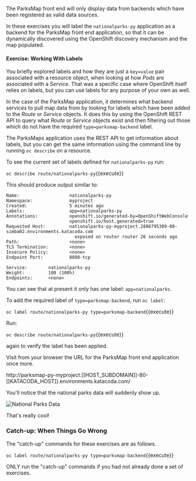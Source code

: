 The ParksMap front end will only display data from backends which have been registered as valid data sources.

In these exercises you will label the `nationalparks-py` application as a backend for the ParksMap front end application, so that it can be dynamically discovered using the OpenShift discovery mechanism and the map populated.

#### Exercise: Working With Labels

You briefly explored labels and how they are just a ``key=value`` pair associated with a resource object, when looking at how _Pods_ are associated with a _Service_. That was a specific case where OpenShift itself relies on labels, but you can use labels for any purpose of your own as well.

In the case of the ParksMap application, it determines what backend services to pull map data from by looking for labels which have been added to the _Route_ or _Service_ objects. It does this by using the OpenShift REST API to query what _Route_ or _Service_ objects exist and then filtering out those which do not have the required `type=parksmap-backend` label.

The ParksMaps application uses the REST API to get information about labels, but you can get the same information using the command line by running ``oc describe`` on a resource.

To see the current set of labels defined for ``nationalparks-py`` run:

``oc describe route/nationalparks-py``{{execute}}

This should produce output similar to:

```
Name:                   nationalparks-py
Namespace:              myproject
Created:                5 minutes ago
Labels:                 app=nationalparks-py
Annotations:            openshift.io/generated-by=OpenShiftWebConsole
                        openshift.io/host.generated=true
Requested Host:         nationalparks-py-myproject.2886795309-80-simba02.environments.katacoda.com
                          exposed on router router 26 seconds ago
Path:                   <none>
TLS Termination:        <none>
Insecure Policy:        <none>
Endpoint Port:          8080-tcp

Service:        nationalparks-py
Weight:         100 (100%)
Endpoints:      <none>
```

You can see that at present it only has one label: `app=nationalparks`.

To add the required label of `type=parksmap-backend`, run ``oc label``:

``oc label route/nationalparks-py type=parksmap-backend``{{execute}}

Run:

``oc describe route/nationalparks-py``{{execute}}

again to verify the label has been applied.

Visit from your browser the URL for the ParksMap front end application once more.

http://parksmap-py-myproject.[[HOST_SUBDOMAIN]]-80-[[KATACODA_HOST]].environments.katacoda.com/

You'll notice that the national parks data will suddenly show up.

![National Parks Data](../../assets/workshops/training-workshop/09-national-parks-data.png)

That's really cool!

### Catch-up: When Things Go Wrong

The "catch-up" commands for these exercises are as follows.

``oc label route/nationalparks-py type=parksmap-backend``{{execute}}

ONLY run the "catch-up" commands if you had not already done a set of exercises.
